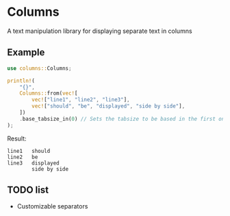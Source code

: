 # Columns
A text manipulation library for displaying separate text in columns
## Example
```rs
use columns::Columns;

println!(
    "{}",
    Columns::from(vec![
        vec!["line1", "line2", "line3"],
        vec!["should", "be", "displayed", "side by side"],
    ])
    .base_tabsize_in(0) // Sets the tabsize to be based in the first one. This is to prevent unnecessary spacing
);
```
Result:
```
line1   should
line2   be
line3   displayed
        side by side
```

## TODO list
- Customizable separators
